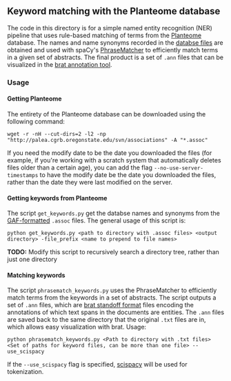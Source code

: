 ## Keyword matching with the Planteome database 
The code in this directory is for a simple named entity recognition (NER) pipeline that uses rule-based matching of terms from the [Planteome](https://planteome.org/) database. The names and name synonyms recorded in the [databse files](http://palea.cgrb.oregonstate.edu/viewsvn/associations/) are obtained and used with spaCy's [PhraseMatcher](https://spacy.io/api/phrasematcher/) to efficiently match terms in a given set of abstracts. The final product is a set of `.ann` files that can be visualized in the [brat annotation tool](https://brat.nlplab.org/).

### Usage 
#### Getting Planteome
The entirety of the Planteome database can be downloaded using the following command:
```
wget -r -nH --cut-dirs=2 -l2 -np "http://palea.cgrb.oregonstate.edu/svn/associations" -A "*.assoc"
```
If you need the modify date to be the date you downloaded the files (for example, if you're working with a scratch system that automatically deletes files older than a certain age), you can add the flag `--no-use-server-timestamps` to have the modify date be the date you downloaded the files, rather than the date they were last modified on the server. 

#### Getting keywords from Planteome
The script `get_keywords.py` get the databse names and synonyms from the [GAF-formatted](http://geneontology.org/docs/go-annotation-file-gaf-format-2.1/) `.assoc` files. The general usage of this script is:
```
python get_keywords.py <path to directory with .assoc files> <output directory> -file_prefix <name to prepend to file names>
```
**TODO:** Modify this script to recursively search a directory tree, rather than just one directory

#### Matching keywords 
The script `phrasematch_keywords.py` uses the PhraseMatcher to efficiently match terms from the keywords in a set of abstracts. The script outputs a set of `.ann` files, which are [brat standoff format](https://brat.nlplab.org/standoff.html) files encoding the annotations of which text spans in the documents are entities. The `.ann` files are saved back to the same directory that the original `.txt` files are in, which allows easy visualization with brat. Usage:
```
python phrasematch_keywords.py <Path to directory with .txt files> <Set of paths for keyword files, can be more than one file> --use_scispacy
```
If the `--use_scispacy` flag is specified, [scispacy](https://allenai.github.io/scispacy/) will be used for tokenization.
